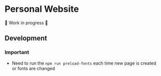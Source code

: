 # Personal Website

🚧 Work in progress 🚧

## Development

### Important

- Need to run the `npm run preload-fonts` each time new page is created or fonts are changed
